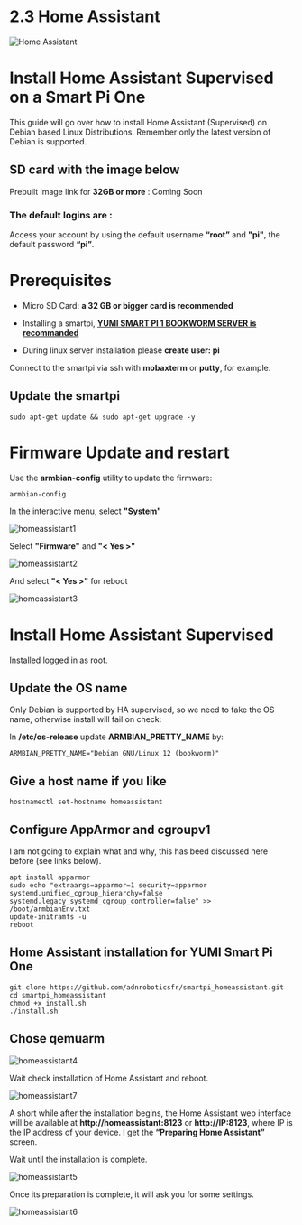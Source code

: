 # 2.3 Home Assistant

![Home Assistant](/img/SmartPi/Home_Assistant/homeassistant_logo.png)

# Install Home Assistant Supervised on a Smart Pi One

This guide will go over how to install Home Assistant (Supervised) on Debian based Linux Distributions. Remember only the latest version of Debian is supported.

## SD card with the image below

Prebuilt image link for **32GB or more** : Coming Soon

### The default logins are :

Access your account by using the default username **“root”** and **"pi"**, the default password **“pi”**.

# Prerequisites

- Micro SD Card: **a 32 GB or bigger card is recommended**

- Installing a smartpi, [**YUMI SMART PI 1 BOOKWORM SERVER is recommanded**](https://wiki.yumi-lab.com/SmartPI/SmartPi_Linux/)

- During linux server installation please **create user: pi**

Connect to the smartpi via ssh with **mobaxterm** or **putty**, for example.

## Update the smartpi

```
sudo apt-get update && sudo apt-get upgrade -y
```

# Firmware Update and restart

Use the **armbian-config** utility to update the firmware:

```
armbian-config
```

In the interactive menu, select **"System"**


![homeassistant1](/img/SmartPi/Home_Assistant/homeassistant1.png)

Select **"Firmware"** and **"< Yes >"**

![homeassistant2](/img/SmartPi/Home_Assistant/homeassistant2.png)

And select **"< Yes >"** for reboot

![homeassistant3](/img/SmartPi/Home_Assistant/homeassistant3.png)

# Install Home Assistant Supervised

Installed logged in as root.

## Update the OS name
Only Debian is supported by HA supervised, so we need to fake the OS name, otherwise install will fail on check:

In **/etc/os-release** update **ARMBIAN_PRETTY_NAME** by:

```
ARMBIAN_PRETTY_NAME="Debian GNU/Linux 12 (bookworm)"
```

## Give a host name if you like
```
hostnamectl set-hostname homeassistant
```

## Configure AppArmor and cgroupv1
I am not going to explain what and why, this has beed discussed here before (see links below).

```
apt install apparmor
sudo echo "extraargs=apparmor=1 security=apparmor systemd.unified_cgroup_hierarchy=false systemd.legacy_systemd_cgroup_controller=false" >> /boot/armbianEnv.txt
update-initramfs -u
reboot
```

## Home Assistant installation for YUMI Smart Pi One

```
git clone https://github.com/adnroboticsfr/smartpi_homeassistant.git
cd smartpi_homeassistant
chmod +x install.sh
./install.sh

```

## Chose qemuarm
![homeassistant4](/img/SmartPi/Home_Assistant/homeassistant4.png)

Wait check installation of Home Assistant and reboot.

![homeassistant7](/img/SmartPi/Home_Assistant/homeassistant7.png)

A short while after the installation begins, the Home Assistant web interface will be available at **http://homeassistant:8123** or **http://IP:8123**, where IP is the IP address of your device. I get the **“Preparing Home Assistant”** screen. 

Wait until the installation is complete.

![homeassistant5](/img/SmartPi/Home_Assistant/homeassistant5.png)

Once its preparation is complete, it will ask you for some settings.

![homeassistant6](/img/SmartPi/Home_Assistant/homeassistant6.png)














